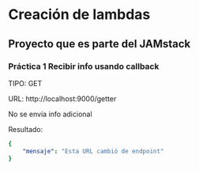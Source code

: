 # Creación de lambdas

## Proyecto que es parte del JAMstack

### Práctica 1 Recibir info usando callback

TIPO: GET

URL: http://localhost:9000/getter

No se envía info adicional

Resultado:

```yaml
{ 
    "mensaje": "Esta URL cambió de endpoint" 
}
```
